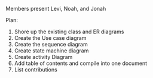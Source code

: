 Members present Levi, Noah, and Jonah

Plan:

1. Shore up the existing class and ER diagrams
2. Create the Use case diagram
3. Create the sequence diagram
4. Create state machine diagram
5. Create activity Diagram
6. Add table of contents and compile into one document
7. List contributions

